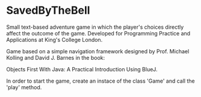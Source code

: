 # SavedByTheBell
Small text-based adventure game in which the player's choices directly affect the outcome of the game.
Developed for Programming Practice and Applications at King's College London.

Game based on a simple navigation framework designed by Prof. Michael Kolling and David J. Barnes in the book:

Objects First With Java:
A Practical Introduction Using BlueJ.


In order to start the game, create an instace of the class 'Game' and call the 'play' method.
